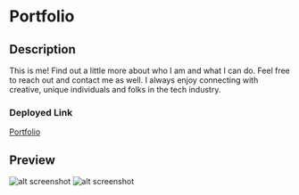 # Portfolio

## Description
This is me! Find out a little more about who I am and what I can do. Feel free to reach out and contact me as well. I always enjoy connecting with creative, unique individuals and folks in the tech industry.

### Deployed Link
[Portfolio](http://someseananigans.com/)

## Preview
![alt screenshot](images/screenshot1.png) 
![alt screenshot](images/screenshot2.png)
